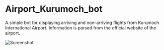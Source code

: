 <h1>Airport_Kurumoch_bot</h1>
<p>A simple bot for displaying arriving and non-arriving flights from Kurumoch International Airport. Information is parsed from the official website of the airport.</p>

![Screenshot](https://github.com/Airport_Kurumoch_bot/blob/main/KUF/KUF.jpg)
